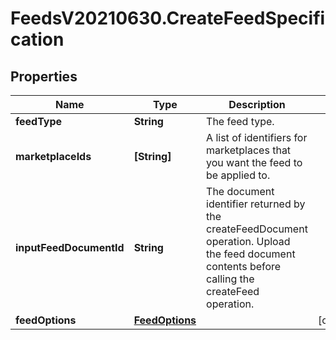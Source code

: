 # FeedsV20210630.CreateFeedSpecification

## Properties
Name | Type | Description | Notes
------------ | ------------- | ------------- | -------------
**feedType** | **String** | The feed type. | 
**marketplaceIds** | **[String]** | A list of identifiers for marketplaces that you want the feed to be applied to. | 
**inputFeedDocumentId** | **String** | The document identifier returned by the createFeedDocument operation. Upload the feed document contents before calling the createFeed operation. | 
**feedOptions** | [**FeedOptions**](FeedOptions.md) |  | [optional] 


